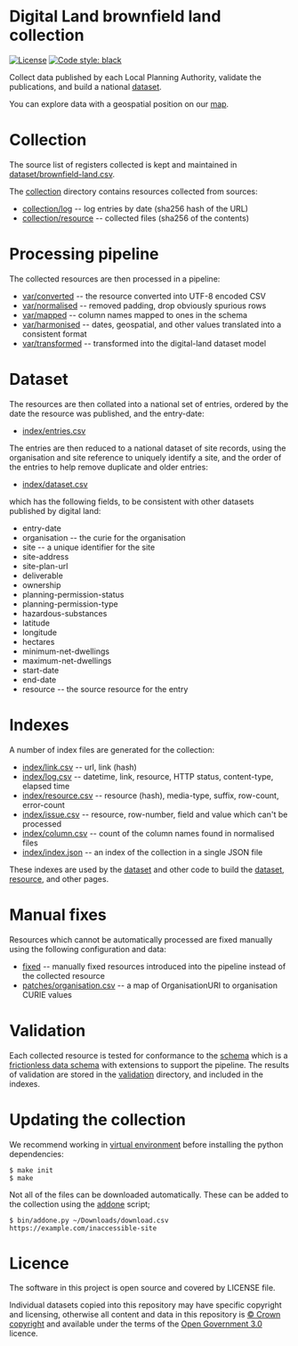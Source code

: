 # Digital Land brownfield land collection

[![License](https://img.shields.io/github/license/mashape/apistatus.svg)](https://github.com/digital-land/brownfield-land/blob/master/LICENSE)
[![Code style: black](https://img.shields.io/badge/code%20style-black-000000.svg)](https://black.readthedocs.io/en/stable/)

Collect data published by each Local Planning Authority, validate the publications, and build a national [dataset](https://digital-land.github.io/dataset/brownfield-land/).

You can explore data with a geospatial position on our [map](https://digital-land.github.io/map/).

# Collection

The source list of registers collected is kept and maintained in [dataset/brownfield-land.csv](dataset/brownfield-land.csv).

The [collection](collection) directory contains resources collected from sources:

* [collection/log](collection/log) -- log entries by date (sha256 hash of the URL)
* [collection/resource](collection/resource) -- collected files (sha256 of the contents)

# Processing pipeline

The collected resources are then processed in a pipeline:

* [var/converted](var/converted) -- the resource converted into UTF-8 encoded CSV
* [var/normalised](var/normalised) -- removed padding, drop obviously spurious rows
* [var/mapped](var/mapped) -- column names mapped to ones in the schema
* [var/harmonised](var/harmonised) -- dates, geospatial, and other values translated into a consistent format
* [var/transformed](var/transformed) -- transformed into the digital-land dataset model

# Dataset

The resources are then collated into a national set of entries, ordered by the date the resource was published, and the entry-date:

* [index/entries.csv](index/entries.csv)

The entries are then reduced to a national dataset of site records, using the organisation and site reference to uniquely identify a site, and the order of the entries to help remove duplicate and older entries:

* [index/dataset.csv](index/dataset.csv)


which has the following fields, to be consistent with other datasets published by digital land:

* entry-date
* organisation -- the curie for the organisation
* site -- a unique identifier for the site
* site-address
* site-plan-url
* deliverable
* ownership
* planning-permission-status
* planning-permission-type
* hazardous-substances
* latitude
* longitude
* hectares
* minimum-net-dwellings
* maximum-net-dwellings
* start-date
* end-date
* resource -- the source resource for the entry

# Indexes

A number of index files are generated for the collection:

* [index/link.csv](index/link.csv) -- url, link (hash)
* [index/log.csv](index/log.csv) -- datetime, link, resource, HTTP status, content-type, elapsed time
* [index/resource.csv](index/resource.csv) -- resource (hash), media-type, suffix, row-count, error-count
* [index/issue.csv](index/issue.csv) -- resource, row-number, field and value which can't be processed
* [index/column.csv](index/column.csv) -- count of the column names found in normalised files
* [index/index.json](collection/index.json) -- an index of the collection in a single JSON file

These indexes are used by the [dataset](https://github.com/digital-land/brownfield-land/) and other code to build the [dataset](https://digital-land.github.io/dataset/brownfield-land/), [resource](https://digital-land.github.io/resource/), and other pages.

# Manual fixes

Resources which cannot be automatically processed are fixed manually using the following configuration and data:

* [fixed](fixed) -- manually fixed resources introduced into the pipeline instead of the collected resource
* [patches/organisation.csv](patches/organisation) -- a map of OrganisationURI to organisation CURIE values

# Validation

Each collected resource is tested for conformance to the [schema](schema/brownfield-land.json) which is a [frictionless data schema](https://frictionlessdata.io/specs/table-schema/) with extensions to support the pipeline. The results of validation are stored in the [validation](validation) directory, and included in the indexes.

# Updating the collection

We recommend working in [virtual environment](http://docs.python-guide.org/en/latest/dev/virtualenvs/) before installing the python dependencies:

    $ make init
    $ make

Not all of the files can be downloaded automatically. These can be added to the collection using the [addone](bin/addone.py) script;

    $ bin/addone.py ~/Downloads/download.csv https://example.com/inaccessible-site

# Licence

The software in this project is open source and covered by LICENSE file.

Individual datasets copied into this repository may have specific copyright and licensing, otherwise all content and data in this repository is
[© Crown copyright](http://www.nationalarchives.gov.uk/information-management/re-using-public-sector-information/copyright-and-re-use/crown-copyright/)
and available under the terms of the [Open Government 3.0](https://www.nationalarchives.gov.uk/doc/open-government-licence/version/3/) licence.
